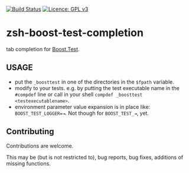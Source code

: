 [![Build Status](https://travis-ci.org/pseyfert/zsh-boost-test-completion.svg?branch=master)](https://travis-ci.org/pseyfert/zsh-boost-test-completion)
[![Licence: GPL v3](https://img.shields.io/github/license/pseyfert/zsh-boost-test-completion.svg)](LICENSE)

# zsh-boost-test-completion
tab completion for [Boost.Test](https://www.boost.org/doc/libs/1_69_0/libs/test/doc/html/index.html).

## USAGE

 * put the `_boosttest` in one of the directories in the `$fpath` variable.
 * modify to your tests. e.g. by putting the test executable name in the `#compdef` line or call in your shell `compdef _boosttest <testexecutablename>`.
 * environment parameter value expansion is in place like: `BOOST_TEST_LOGGER=⇥`. Not though for `BOOST_TEST_⇥`, yet.

## Contributing
Contributions are welcome.

This may be (but is not restricted to), bug reports, bug fixes, additions of missing functions.
